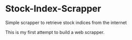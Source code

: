 # Stock-Index-Scrapper
Simple scrapper to retrieve stock indices from the internet

This is my first attempt to build a web scrapper.
